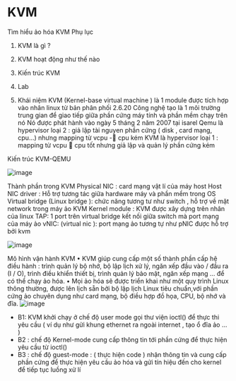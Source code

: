# KVM
Tìm hiểu ảo hóa KVM
Phụ lục
1.	KVM là gì ?
2.	KVM hoạt động như thế nào
3.	Kiến trúc KVM
4.	Lab


1. Khái niệm
KVM (Kernel-base virtual machine ) là 1 module được tích hợp vào nhân linux từ bản phân phối 2.6.20
Công nghệ tạo là 1 môi trường trung gian để giao tiếp giữa phần cứng máy tính và phần mềm chạy trên nó
Nó được phát hành vào ngày 5 tháng 2 năm 2007 tại isarel
 Qemu là  hypervisor loại 2 : giả lập tài nguyen phần cứng ( disk , card mạng, cpu…) nhưng mapping từ vcpu - cpu kém
KVM là hypervisor loại 1 : mapping từ vcpu  cpu tốt nhưng giả lập và quản lý phần cứng kém


Kiến trúc KVM-QEMU
 
 ![image](https://user-images.githubusercontent.com/50499526/161735169-241c97d8-f899-4eda-ba46-97fff2f78848.png)

Thành phần trong KVM
Physical NIC : card mạng vật lí  của máy host
Host NIC driver : Hỗ trợ tương tác giữa hardware máy và phần mềm trong OS
Virtual bridge (Linux bridge ): chức năng tương tư như switch , hỗ trợ về mặt network trong máy ảo
KVM Kernel module : KVM được xây dựng trên nhân của linux
TAP:  1 port trên virtual bridge kết nối giữa switch mà port mạng của máy ảo
vNIC: (virtual nic ): port mạng ảo tương tự như pNIC được hỗ trợ bởi kvm


![image](https://user-images.githubusercontent.com/50499526/161735301-410fcf37-ba1d-445a-9372-ba168ebebc52.png)





Mô hình vận hành KVM
•	KVM giúp cung cấp một số thành phần cấp hệ điều hành : trình quản lý bộ nhớ, bộ lập lịch xử lý, ngăn xếp đầu vào / đầu ra (I / O), trình điều khiển thiết bị, trình quản lý bảo mật, ngăn xếp mạng … để có thể chạy ảo hóa.
•	Mọi ảo hóa sẽ được triển khai như một quy trình Linux thông thường, được lên lịch sẵn bởi bộ lập lịch Linux tiêu chuẩn,với phần cứng ảo chuyên dụng như card mạng, bộ điều hợp đồ họa, CPU, bộ nhớ và đĩa.
![image](https://user-images.githubusercontent.com/50499526/161735140-c1b853f6-ab34-40c3-ba1c-0ea24a781e51.png)

 

-	B1: KVM khởi chạy ở chế độ user mode gọi thư viện ioctl() để thực thi yêu cầu ( ví dụ như gửi khung ethernet ra ngoài internet , tạo ổ đĩa ảo ... )
-	B2 : chế độ Kernel-mode cung cấp thông tin tới phần cứng để thực hiện yêu cầu từ ioctl()
- B3 : chế độ guest-mode : ( thực hiện code ) nhận thông tin và cung cấp  phần cứng để thực hiện yêu cầu ảo hóa và gửi tín hiệu đến cho kernel để tiếp tục luồng xử lí



